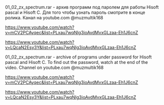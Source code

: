 01_02_zx_spectrum.rar - архив программ  под паролем для работы Hisoft pascal и Hisoft C.
Для того чтобы узнать пароль смотрите в конце ролика. Канал на youtube.com @muzmultik168

https://www.youtube.com/watch?v=mCV2PCAyqec&list=PLxau7wqNIg3ioAvdMvxGLzaa-Eh1J6cnZ

https://www.youtube.com/watch?v=LQcaN2Esy3Y&list=PLxau7wqNIg3ioAvdMvxGLzaa-Eh1J6cnZ

01_02_zx_spectrum.rar - archive of programs under password for Hisoft pascal and Hisoft C.
To find out the password, watch at the end of the video. Channel on youtube.com @muzmultik168

https://www.youtube.com/watch?v=mCV2PCAyqec&list=PLxau7wqNIg3ioAvdMvxGLzaa-Eh1J6cnZ

https://www.youtube.com/watch?v=LQcaN2Esy3Y&list=PLxau7wqNIg3ioAvdMvxGLzaa-Eh1J6cnZ

